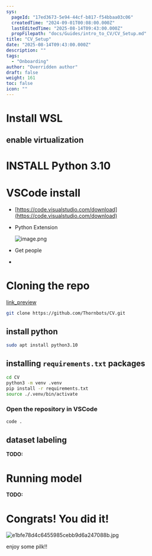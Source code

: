 ```yaml
---
sys:
  pageId: "17ed3673-5e94-44cf-b817-f54bbaa03c06"
  createdTime: "2024-09-01T00:08:00.000Z"
  lastEditedTime: "2025-08-14T09:43:00.000Z"
  propFilepath: "docs/Guides/intro_to_CV/CV_Setup.md"
title: "CV_Setup"
date: "2025-08-14T09:43:00.000Z"
description: ""
tags:
  - "Onboarding"
author: "Overridden author"
draft: false
weight: 161
toc: false
icon: ""
---
```


# Install WSL

## enable virtualization

# INSTALL Python 3.10

# VSCode install

- [https://code.visualstudio.com/download](https://code.visualstudio.com/download)
- Python Extension

	![image.png](https://prod-files-secure.s3.us-west-2.amazonaws.com/d518164a-d88e-44d1-a4ee-3adb3bd8bce0/d82b6650-a5e4-4d3c-b8c9-93d817dae00e/image.png?X-Amz-Algorithm=AWS4-HMAC-SHA256&X-Amz-Content-Sha256=UNSIGNED-PAYLOAD&X-Amz-Credential=ASIAZI2LB466XV3PIUC5%2F20250816%2Fus-west-2%2Fs3%2Faws4_request&X-Amz-Date=20250816T100823Z&X-Amz-Expires=3600&X-Amz-Security-Token=IQoJb3JpZ2luX2VjECgaCXVzLXdlc3QtMiJGMEQCIQDs5OcDo8ExzsOgK1ac5SFGFm48j5Wm7VH5Opi0OocxJAIfICyl0aHqtkoQNOckCM679llJVsd6x2uwdcqeL0Z%2FXSr%2FAwhxEAAaDDYzNzQyMzE4MzgwNSIMjatYlIzx%2FxrHUKsbKtwDQaE1PX5%2FkVS5o81Gdfj9DqAsED5wnPIuAlAFcnxGDEDTTrSg2NKhQJcjlFFeF1umKyLcbgcYJrPwEv5USt18aeZHY46BZ3hdD4cY%2FFiYKD04ERE4YAG89mfZKtLLVJ25nQLUBg6SSOdv394QNHYTIu26lEK0x87IeeH%2BJ31dQ2lLoP5auq3wA8uAv5C7Xao3kyWuV7LJjqQ5trwZR%2BofEUpvw1qJEAq%2B69Q09D8Oe8T6EAyTMZIT402u9JNS6gypn%2BS9ZWbFkrGxFp6vRBEXmtGOyGy%2FmPvhzHdGmtssJSbEJW0sHcPbmHour7WqUuh4eEqv%2BukOr83jnTS%2BLR25IB9I3BeBW2Mwr4jFMOQIBuzn6t5bYYIDz04st7erieUO3CZdT7hNCaQzi0P9o0kX4LsdjJqoWUb7rnGyg9SMcyqrYPDp565DgcASVMm1eSXEE1qdjQyx8PRCUF2RNR4TKMjRUqcGspsJecSE%2BrB%2BfUtrG0J%2FvIHlfit71R8btWnIOMJys5%2BX%2BUUr%2FWRGPBU%2B7VoJ75LzkhkyXYwzEyYCV%2BpWQvHcqR3uzW3k2JVHej7%2FyodlyFZa4LLS13XYkLFF0FiFTWHzzw6Xqp0b%2B69f4sGRYxGglAUTHYglJM4w1%2FeAxQY6pgEbLeX%2F87s803d52uj%2Finc0j0PrZtxI7GJW4v1RFy5%2FgYDTOw9D0gKW96GWAo0fMCQtYDYXI6O37FkQ%2FtwwcojjyVcUDhpiIqwVRYGALeAB8hna71yquxOb8baVsKxonyiOxsIo5jCpR8qUnhlbQLwImuA%2BFL4J33HXGsysA%2Fa85Ff4VyYJf5avbLjvm3IIZXleu9wujI5k6fDYEnwY%2BZXthStQly1r&X-Amz-Signature=076ec57b5e29bddb2d838a4f21e0e5b0498764aa5dbbba00f929e659d4f36ac7&X-Amz-SignedHeaders=host&x-amz-checksum-mode=ENABLED&x-id=GetObject)
- Get people
- 

# Cloning the repo

[link_preview](https://github.com/Thornbots/CV/)

```bash
git clone https://github.com/Thornbots/CV.git
```

## install python

```bash
sudo apt install python3.10
```

## installing `requirements.txt` packages

```bash
cd CV
python3 -m venv .venv
pip install -r requirements.txt
source ./.venv/bin/activate
```

### Open the repository in VSCode

```bash
code .
```

## dataset labeling  

**TODO:**

# Running model

**TODO:**

# Congrats! You did it!

![e1bfe78d4c6455985cebb9d6a247088b.jpg](https://prod-files-secure.s3.us-west-2.amazonaws.com/d518164a-d88e-44d1-a4ee-3adb3bd8bce0/7d1ce04e-65d6-40c8-814d-754280e9515a/e1bfe78d4c6455985cebb9d6a247088b.jpg?X-Amz-Algorithm=AWS4-HMAC-SHA256&X-Amz-Content-Sha256=UNSIGNED-PAYLOAD&X-Amz-Credential=ASIAZI2LB466566FJV4I%2F20250816%2Fus-west-2%2Fs3%2Faws4_request&X-Amz-Date=20250816T100822Z&X-Amz-Expires=3600&X-Amz-Security-Token=IQoJb3JpZ2luX2VjECgaCXVzLXdlc3QtMiJGMEQCIQCNmDJE0OHXgdsZ0jWAXo%2BusgSLmzP3u1dlC7vh%2FphCjQIfUynHtQNsGN1HOTz7yNudXU0nLzldbLXDurIT8iGJQir%2FAwhxEAAaDDYzNzQyMzE4MzgwNSIMKdExcIiAzsvr10gzKtwDqLLi172BezK1LICpD9z%2B65XJ%2BNfLHlUk%2BJwL6JZk3%2BM3L%2B%2BYQ%2B%2BnBTWjMd7enItQ0eXi2c%2FxnXKzi0M%2F%2Fx9eNCEj2uCq2XS3TM3XpiE6m4%2BhUbwZdoz%2F9bcuxqsNzPnbh0uWbAqptUG9Nedc36cfSfbY8rFZxw%2FjoZAr56JemFQveSyzaLGbjhSZHhbBjSLMwABCeWEK3Qt4KQqGAhxXguzbji%2Fh1V7tZZXcKGdrgT0Duzs4wlUHM7o0zN0O7UKaMQ1jFC3PlUr82ztNRq60EwDu9JiFm8zoJ83ZG7YpNb7usoLxFLuE%2FnnhFTwlWnPM2WAyUoKw2AR%2FQC3KaaJw0tJ2a8AeWj8d3Jc8hcqOK%2FYhw0V5U1K6Db9ZBI3%2BCcPLs0CkiQa2RNi0b9efgupthwP9zd2S%2BirN6dDJrKimmtDoOftvUWsMeR0aIWl5sh8S1Eppif7%2B0Z%2FKudga9KVwl4Vro3DZCcYO%2Bd3NAC1i3jl0C%2F%2B5KOcIZnO7qejKhcVacO7wlogyCZr%2FNiR8E%2FigMoG78yKqb1iGRhEk4t6bj5cpWTnEUbfdOa%2FQGduLAoBKgEeOQ7qQRjNTwdZAzlAxeiJ48NKrG8cEJkd2NmMZ5jTHBz2cW4Ew9VoO1ZYwk%2FiAxQY6pgF7OawHNRikb8pC8bFSSp0inaXp8MNWWVWxsakbQA%2FAoh7Yrg%2BDpDxqN8391cr99PXfXBdupg9%2BfzL4Wj6%2BUVBuLno50wI8gFO8aBiYMMBZw2pXsCZPQFqP7ldWDeyi9S9ey52y%2Bz4zXC0T6sAIea4qN28v82V4YtWXDUUnMERhrRuH%2FR3zmVk7o5%2B%2BFtFNHE7mz06yHLpCgmUt8NBdAo5yggvYZp5a&X-Amz-Signature=f0375c8cc9dc853e6cd7df4a76edaa98dd379dbacb76bbb57f5f5f3d90407418&X-Amz-SignedHeaders=host&x-amz-checksum-mode=ENABLED&x-id=GetObject)

enjoy some pilk!!
